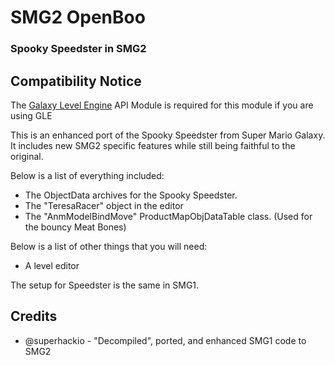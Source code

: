 # SMG2 OpenBoo
### Spooky Speedster in SMG2


## Compatibility Notice
The [Galaxy Level Engine](https://www.github.com/SuperHackio/GalaxyLevelEngine) API Module is required for this module if you are using GLE


This is an enhanced port of the Spooky Speedster from Super Mario Galaxy. It includes new SMG2 specific features while still being faithful to the original.

Below is a list of everything included:
- The ObjectData archives for the Spooky Speedster.
- The "TeresaRacer" object in the editor
- The "AnmModelBindMove" ProductMapObjDataTable class. (Used for the bouncy Meat Bones)

Below is a list of other things that you will need:
- A level editor

The setup for Speedster is the same in SMG1.

## Credits
- @superhackio - "Decompiled", ported, and enhanced SMG1 code to SMG2